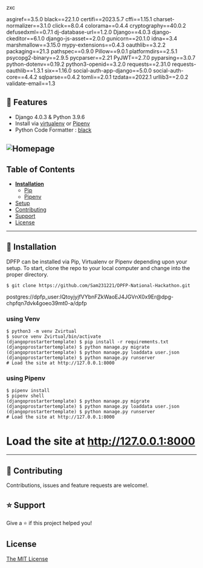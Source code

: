 <!--
> A batteries-included Django starter project by Sameer Shahi Thakuri.
-->


zxc

asgiref==3.5.0
black==22.1.0
certifi==2023.5.7
cffi==1.15.1
charset-normalizer==3.1.0
click==8.0.4
colorama==0.4.4
cryptography==40.0.2
defusedxml==0.7.1
dj-database-url==1.2.0
Django==4.0.3
django-ckeditor==6.1.0
django-js-asset==2.0.0
gunicorn==20.1.0
idna==3.4
marshmallow==3.15.0
mypy-extensions==0.4.3
oauthlib==3.2.2
packaging==21.3
pathspec==0.9.0
Pillow==9.0.1
platformdirs==2.5.1
psycopg2-binary==2.9.5
pycparser==2.21
PyJWT==2.7.0
pyparsing==3.0.7
python-dotenv==0.19.2
python3-openid==3.2.0
requests==2.31.0
requests-oauthlib==1.3.1
six==1.16.0
social-auth-app-django==5.0.0
social-auth-core==4.4.2
sqlparse==0.4.2
tomli==2.0.1
tzdata==2022.1
urllib3==2.0.2
validate-email==1.3




## 🚀 Features

- Django 4.0.3 & Python 3.9.6
- Install via [virtualenv](https://pypi.org/project/virtualenv/) or [Pipenv](https://pypi.org/project/pipenv/)
- Python Code Formatter : [black](https://pypi.org/project/black/)

## ![Homepage](homepage.png)

## Table of Contents

- **[Installation](#installation)**
  - [Pip](#pip)
  - [Pipenv](#pipenv)
- [Setup](#setup)
- [Contributing](#contributing)
- [Support](#support)
- [License](#license)

---

## 📖 Installation

DPFP can be installed via Pip, Virtualenv or Pipenv depending upon your setup. To start, clone the repo to your local computer and change into the proper directory.

```
$ git clone https://github.com/Sam231221/DPFP-National-Hackathon.git
```

postgres://dpfp_user:IQtoyjyjfVYbnFZkWaoEJ4JGVnX0x9Er@dpg-chpfqn7dvk4goeo39mt0-a/dpfp

### using Venv

```
$ python3 -m venv Zvirtual
$ source venv Zvirtual/bin/activate
(djangoprostartertemplate) $ pip install -r requirements.txt
(djangoprostartertemplate) $ python manage.py migrate
(djangoprostartertemplate) $ python manage.py loaddata user.json
(djangoprostartertemplate) $ python manage.py runserver
# Load the site at http://127.0.0.1:8000
```

### using Pipenv

```
$ pipenv install
$ pipenv shell
(djangoprostartertemplate) $ python manage.py migrate
(djangoprostartertemplate) $ python manage.py loaddata user.json
(djangoprostartertemplate) $ python manage.py runserver
# Load the site at http://127.0.0.1:8000
```

# Load the site at http://127.0.0.1:8000

---

## 🤝 Contributing

Contributions, issues and feature requests are welcome!.

## ⭐️ Support

Give a ⭐️ if this project helped you!

## License

[The MIT License](LICENSE)
